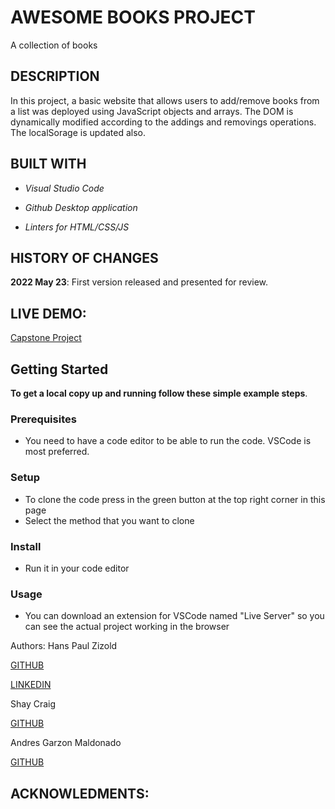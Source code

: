 # AWESOME BOOKS PROJECT
A collection of books

## DESCRIPTION
In this project, a basic website that allows users to add/remove books from a list was deployed using JavaScript objects and arrays. 
The DOM is dynamically modified according to the addings and removings operations.
The localSorage is updated also.

## BUILT WITH
- *Visual Studio Code*

- *Github Desktop application*

- *Linters for HTML/CSS/JS*

## HISTORY OF CHANGES
**2022 May 23**: First version released and presented for review.

## LIVE DEMO: 

[Capstone Project](https://hanszizold.github.io/Awesome_Books/)

## Getting Started

**To get a local copy up and running follow these simple example steps**.

### Prerequisites

- You need to have a code editor to be able to run the code. VSCode is most preferred.

### Setup

- To clone the code press in the green button at the top right corner in this page
- Select the method that you want to clone

### Install

- Run it in your code editor

### Usage

- You can download an extension for VSCode named "Live Server" so you can see the actual project working in the browser

Authors: 
  Hans Paul Zizold
    
  [GITHUB](https://github.com/HansZizold)

  [LINKEDIN](https://www.linkedin.com/in/hans-paul-zizold-37129037/)

  Shay Craig
    
  [GITHUB](https://github.com/craigs40)

  Andres Garzon Maldonado
    
  [GITHUB](https://github.com/andgarzonmal)

## ACKNOWLEDMENTS: 

